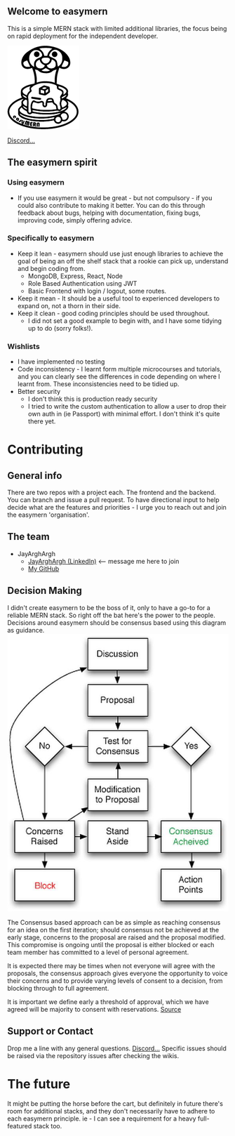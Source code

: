 ## Welcome to easymern

This is a simple MERN stack with limited additional libraries, the focus being on rapid deployment for the independent
developer.

![Logo](images/easymern_alt_50.png)

[Discord...](https://discord.gg/Sa53aU9fE3)

## The easymern spirit
### Using easymern
- If you use easymern it would be great - but not compulsory - if you could also contribute to making it better.
You can do this through feedback about bugs, helping with documentation, fixing bugs, improving code, simply offering advice.

### Specifically to easymern
- Keep it lean - easymern should use just enough libraries to achieve the goal of being an off the shelf stack that a rookie can pick up, understand and begin coding from.
  - MongoDB, Express, React, Node
  - Role Based Authentication using JWT
  - Basic Frontend with login / logout, some routes.
- Keep it mean - It should be a useful tool to experienced developers to expand on, not a thorn in their side.
- Keep it clean - good coding principles should be used throughout.
  - I did not set a good example to begin with, and I have some tidying up to do (sorry folks!).

### Wishlists

- I have implemented no testing
- Code inconsistency - I learnt form multiple microcourses and tutorials, and you can clearly see the differences in code depending on where I learnt from. These inconsistencies need to be tidied up.
- Better security
  - I don't think this is production ready security
  - I tried to write the custom authentication to allow a user to drop their own auth in (ie Passport) with minimal effort. I don't think it's quite there yet.

# Contributing
## General info
There are two repos with a project each. The frontend and the backend. You can branch and issue a pull request.
To have directional input to help decide what are the features and priorities - I urge you to reach out and join the easymern 'organisation'.

## The team
- JayArghArgh
  - [JayArghArgh (LinkedIn)](https://www.linkedin.com/in/jayarghargh/) <-- message me here to join
  - [My GitHub](https://github.com/jayarghargh)

## Decision Making

I didn't create easymern to be the boss of it, only to have a go-to for a reliable MERN stack.
So right off the bat here's the power to the people. Decisions around easymern should be consensus based using this diagram as guidance.
![Image](images/decision.png)

The Consensus based approach can be as simple as reaching consensus for an idea on the first iteration;
should consensus not be achieved at the early stage, concerns to the proposal are raised and the proposal modified.
This compromise is ongoing until the proposal is either blocked or each team member has committed to a level of personal agreement.

It is expected there may be times when not everyone will agree with the proposals,
the consensus approach gives everyone the opportunity to voice their concerns and to provide varying levels of consent to a decision,
from blocking through to full agreement.

It is important we define early a threshold of approval, which we have agreed will be majority to consent with reservations.
[Source](https://www.plays-in-business.com/consensus-decisioning-how-to-find-minimal-viable-decisions/)

## Support or Contact
Drop me a line with any general questions.
[Discord...](https://discord.gg/Sa53aU9fE3)
Specific issues should be raised via the repository issues after checking the wikis.

# The future
It might be putting the horse before the cart, but definitely in future there's room for additional stacks, and they
don't necessarily have to adhere to each easymern principle. ie - I can see a requirement for a heavy full-featured stack too.
